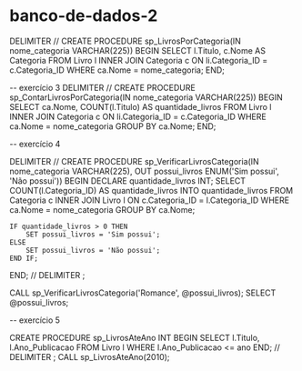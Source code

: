 ﻿# banco-de-dados-2
DELIMITER //
CREATE PROCEDURE sp_LivrosPorCategoria(IN nome_categoria VARCHAR(225))
BEGIN
	SELECT l.Titulo, c.Nome AS Categoria
    FROM Livro l
    INNER JOIN Categoria c ON li.Categoria_ID = c.Categoria_ID
    WHERE ca.Nome = nome_categoria;
END;

-- exercício 3
DELIMITER //
CREATE PROCEDURE sp_ContarLivrosPorCategoria(IN nome_categoria VARCHAR(225))
BEGIN
	SELECT ca.Nome, COUNT(l.Titulo) AS quantidade_livros
    FROM Livro l
    INNER JOIN Categoria c ON li.Categoria_ID = c.Categoria_ID
    WHERE ca.Nome = nome_categoria
    GROUP BY ca.Nome;
END;

-- exercício 4

DELIMITER //
CREATE PROCEDURE sp_VerificarLivrosCategoria(IN nome_categoria VARCHAR(225), OUT possui_livros ENUM('Sim possui', 'Não possui'))
BEGIN
    DECLARE quantidade_livros INT;
	SELECT COUNT(l.Categoria_ID) AS quantidade_livros
    INTO quantidade_livros
    FROM Categoria c
    INNER JOIN Livro l ON c.Categoria_ID = l.Categoria_ID
    WHERE ca.Nome = nome_categoria
    GROUP BY ca.Nome;
   
    IF quantidade_livros > 0 THEN
		SET possui_livros = 'Sim possui';
	ELSE
		SET possui_livros = 'Não possui';
	END IF;
END;
//
DELIMITER ;

CALL sp_VerificarLivrosCategoria('Romance', @possui_livros);
SELECT @possui_livros;


-- exercício 5

CREATE PROCEDURE sp_LivrosAteAno INT
BEGIN
    SELECT  l.Titulo, l.Ano_Publicacao
    FROM Livro l
    WHERE l.Ano_Publicacao <= ano
END;
//
DELIMITER ;
CALL sp_LivrosAteAno(2010);
